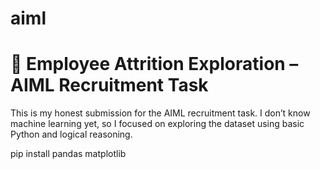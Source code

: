 # aiml
# 🧠 Employee Attrition Exploration – AIML Recruitment Task

This is my honest submission for the AIML recruitment task. I don’t know machine learning yet, so I focused on exploring the dataset using basic Python and logical reasoning.

pip install pandas matplotlib
